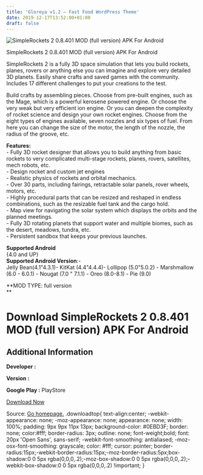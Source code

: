 ```yaml
---
title: 'Gloreya v1.2 – Fast Food WordPress Theme'
date: 2019-12-17T13:52:00+01:00
draft: false
---
```


![SimpleRockets 2 0.8.401 MOD (full version) APK For Android](https://i0.wp.com/apkhome.net/wp-content/uploads/2019/12/SimpleRockets-2-0.8.401-MOD-full-version-1.png "SimpleRockets 2 0.8.401 MOD (full version) APK For Android")

  

SimpleRockets 2 0.8.401 MOD (full version) APK For Android

SimpleRockets 2 is a fully 3D space simulation that lets you build rockets, planes, rovers or anything else you can imagine and explore very detailed 3D planets. Easily share crafts and saved games with the community. Includes 17 different challenges to put your creations to the test.

Build crafts by assembling pieces. Choose from pre-built engines, such as the Mage, which is a powerful kerosene powered engine. Or choose the very weak but very efficient ion engine. Or you can deepen the complexity of rocket science and design your own rocket engines. Choose from the eight types of engines available, seven nozzles and six types of fuel. From here you can change the size of the motor, the length of the nozzle, the radius of the groove, etc.

**Features:**  
\- Fully 3D rocket designer that allows you to build anything from basic rockets to very complicated multi-stage rockets, planes, rovers, satellites, mech robots, etc.  
\- Design rocket and custom jet engines  
\- Realistic physics of rockets and orbital mechanics.  
\- Over 30 parts, including fairings, retractable solar panels, rover wheels, motors, etc.  
\- Highly procedural parts that can be resized and reshaped in endless combinations, such as the resizable fuel tank and the cargo hold.  
\- Map view for navigating the solar system which displays the orbits and the planned meetings.  
\- Fully 3D rotating planets that support water and multiple biomes, such as the desert, meadows, tundra, etc.  
\- Persistent sandbox that keeps your previous launches.

**Supported Android**  
{4.0 and UP}  
**Supported Android Version**:-  
Jelly Bean(4.1"4.3.1)- KitKat (4.4"4.4.4)- Lollipop (5.0"5.0.2) - Marshmallow (6.0 - 6.0.1) - Nougat (7.0 " 7.1.1) - Oreo (8.0-8.1) - Pie (9.0)

**MOD TYPE: full version  
**

Download SimpleRockets 2 0.8.401 MOD (full version) APK For Android
===================================================================

Additional Information
----------------------

**Developer :**

**Version :**

**Google Play :** PlayStore

  

[Download Now](https://store4app.co/post/simplerockets-2-0-8-401-mod-full-version-apk-for-android_1576569922)

  
Source: [Go homepage.](https://store4app.co/post/simplerockets-2-0-8-401-mod-full-version-apk-for-android_1576569922) .downloadtop{ text-align:center; -webkit-appearance: none; -moz-appearance: none; appearance: none; width: 100%; padding: 9px 9px 11px 13px; background-color: #0EBD3F; border: none; color:#fff; border-radius: 3px; outline: none; font-weight;bold; font: 20px 'Open Sans', sans-serif; -webkit-font-smoothing: antialiased; -moz-osx-font-smoothing: grayscale; color: #fff; cursor: pointer; border-radius:15px;-webkit-border-radius:15px;-moz-border-radius:5px;box-shadow:0 0 5px rgba(0,0,0,.2);-moz-box-shadow:0 0 5px rgba(0,0,0,.2);-webkit-box-shadow:0 0 5px rgba(0,0,0,.2) !important; }